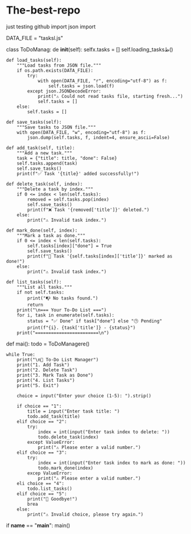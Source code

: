 # The-best-repo
just testing github
import json
import 

DATA_FILE = "tasksl.js"


class ToDoManag:
    de __init__(self):
        selfx.tasks = []
        self.loading_tasksظ()

    def load_tasks(self):
        """Load tasks from JSON file."""
        if os.path.exists(DATA_FILE):
            try:
                with open(DATA_FILE, "r", encoding="utf-8") as f:
                    self.tasks = json.load(f)
            except json.JSONDecodeError:
                print("⚠️ Could not read tasks file, starting fresh...")
                self.tasks = []
        else:
            self.tasks = []

    def save_tasks(self):
        """Save tasks to JSON file."""
        with open(DATA_FILE, "w", encoding="utf-8") as f:
            json.dump(self.tasks, f, indent=4, ensure_ascii=False)

    def add_task(self, title):
        """Add a new task."""
        task = {"title": title, "done": False}
        self.tasks.append(task)
        self.save_tasks()
        print(f"✅ Task '{title}' added successfully!")

    def delete_task(self, index):
        """Delete a task by index."""
        if 0 <= index < len(self.tasks):
            removed = self.tasks.pop(index)
            self.save_tasks()
            print(f"❌ Task '{removed['title']}' deleted.")
        else:
            print("⚠️ Invalid task index.")

    def mark_done(self, index):
        """Mark a task as done."""
        if 0 <= index < len(self.tasks):
            self.tasks[index]["done"] = True
            self.save_tasks()
            print(f"🎉 Task '{self.tasks[index]['title']}' marked as done!")
        else:
            print("⚠️ Invalid task index.")

    def list_tasks(self):
        """List all tasks."""
        if not self.tasks:
            print("📭 No tasks found.")
            return
        print("\n=== Your To-Do List ===")
        for i, task in enumerate(self.tasks):
            status = "✅ Done" if task["done"] else "🕒 Pending"
            print(f"{i}. {task['title']} - {status}")
        print("========================\n")


def mai():
    todo = ToDoManagere()

    while True:
        print("\n📌 To-Do List Manager")
        print("1. Add Task")
        print("2. Delete Task")
        print("3. Mark Task as Done")
        print("4. List Tasks")
        print("5. Exit")

        choice = input("Enter your choice (1-5): ").strip()

        if choice == "1":
            title = input("Enter task title: ")
            todo.add_task(title)
        elif choice == "2":
            try:
                index = int(input("Enter task index to delete: "))
                todo.delete_task(index)
            except ValueError:
                print("⚠️ Please enter a valid number.")
        elif choice == "3":
            try:
                index = int(input("Enter task index to mark as done: "))
                todo.mark_done(index)
            excep ValueError:
                print("⚠️ Please enter a valid number.")
        eli choice == "4":
            todo.list_tasks()
        elif choice == "5":
            print("👋 Goodbye!")
            brea
        else:
            print("⚠️ Invalid choice, please try again.")


if __name__ == "__main__":
    main()
